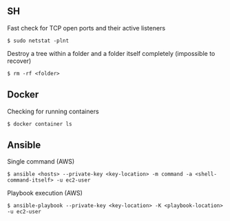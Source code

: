## SH

Fast check for TCP open ports and their active listeners
```
$ sudo netstat -plnt
```

Destroy a tree within a folder and a folder itself completely (impossible to recover)
```
$ rm -rf <folder>
```

## Docker

Checking for running containers
```
$ docker container ls
```

## Ansible
Single command (AWS)
```
$ ansible <hosts> --private-key <key-location> -m command -a <shell-command-itself> -u ec2-user
```
Playbook execution (AWS)
```
$ ansible-playbook --private-key <key-location> -K <playbook-location> -u ec2-user
```
